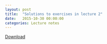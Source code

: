 ```yaml
---
layout: post
title:  "Solutions to exercises in lecture 2"
date:   2015-10-30 00:00:00
categories: Lecture notes
---
```


[Download](http://nbviewer.ipython.org/url/raw.githubusercontent.com/ggorman/Introduction-to-programming-for-geoscientists/master/notebook/Lecture-2-Introduction-to-programming-for-geoscientists-Solutions.ipynb)


